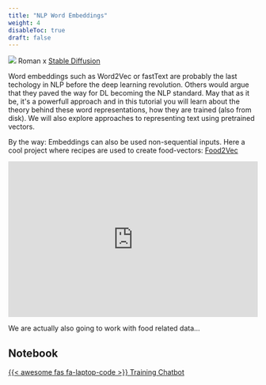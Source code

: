 ```yaml
---
title: "NLP Word Embeddings"
weight: 4
disableToc: true
draft: false
---
```


![](/ds22/images/viz-corgi-nlp-w2v.png)
Roman x [Stable Diffusion](https://stability.ai/blog/stable-diffusion-public-release)

Word embeddings such as Word2Vec or fastText are probably the last techology in NLP before the deep learning revolution. Others would argue that they paved the way for DL becoming the NLP standard.
May that as it be, it's a powerfull approach and in this tutorial you will learn about the theory behind these word representations, how they are trained (also from disk).
We will also explore approaches to representing text using pretrained vectors.

By the way: Embeddings can also be used non-sequential inputs. Here a cool project where recipes are used to create food-vectors: [Food2Vec](https://jaan.io/food2vec-augmented-cooking-machine-intelligence/
)

<div style="position: relative; padding-bottom: 62.5%; height: 0;"><iframe src="https://jaan.io/files/food2vec_food_embeddings_tsne.html" frameborder="0" webkitallowfullscreen mozallowfullscreen allowfullscreen style="position: absolute; top: 0; left: 0; width: 100%; height: 100%;"></iframe></div>


We are actually also going to work with food related data...

## Notebook

[{{< awesome fas fa-laptop-code >}} Training Chatbot](https://colab.research.google.com/github/aaubs/ds-master/blob/main/notebooks/M2-training-word-vectors.ipynb)